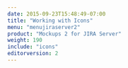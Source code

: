 ```yaml
---
date: 2015-09-23T15:48:49-07:00
title: "Working with Icons"
menu: "menujiraserver2"
product: "Mockups 2 for JIRA Server"
weight: 190
include: "icons"
editorversion: 2
---
```

